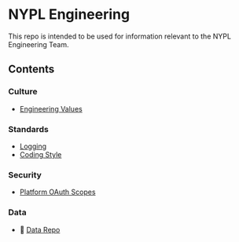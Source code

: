 # NYPL Engineering

This repo is intended to be used for information relevant to the NYPL Engineering Team.

## Contents

### Culture

* [Engineering Values](culture/values.md)

### Standards

* [Logging](standards/logging.md)
* [Coding Style](standards/coding-standards.md)

### Security

* [Platform OAuth Scopes](security/scopes.md)

### Data

* :link: [Data Repo](https://github.com/NYPL/nypl-core)
